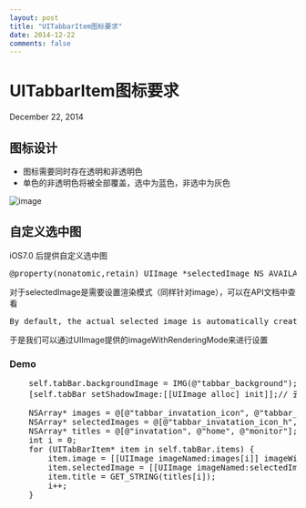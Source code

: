 ```yaml
---
layout: post
title: "UITabbarItem图标要求"
date: 2014-12-22
comments: false
---
```

# UITabbarItem图标要求
December 22, 2014

## 图标设计

* 图标需要同时存在透明和非透明色
* 单色的非透明色将被全部覆盖，选中为蓝色，非选中为灰色

![image](http://www.2cto.com/uploadfile/2012/0915/20120915045908604.png)

## 自定义选中图

iOS7.0 后提供自定义选中图

<pre>
@property(nonatomic,retain) UIImage *selectedImage NS_AVAILABLE_IOS(7_0);
</pre>
对于selectedImage是需要设置渲染模式（同样针对image），可以在API文档中查看
<pre>
By default, the actual selected image is automatically created from the alpha values in the source image. To prevent system coloring, provide images with UIImageRenderingModeAlwaysOriginal.
</pre>

于是我们可以通过UIImage提供的imageWithRenderingMode来进行设置

### Demo

<pre>
    self.tabBar.backgroundImage = IMG(@"tabbar_background");
    [self.tabBar setShadowImage:[[UIImage alloc] init]];// 去除边框

    NSArray* images = @[@"tabbar_invatation_icon", @"tabbar_home_icon", @"tabbar_monitor_icon"];
    NSArray* selectedImages = @[@"tabbar_invatation_icon_h", @"tabbar_home_icon_h", @"tabbar_monitor_icon_h"];
    NSArray* titles = @[@"invatation", @"home", @"monitor"];
    int i = 0;
    for (UITabBarItem* item in self.tabBar.items) {
        item.image = [[UIImage imageNamed:images[i]] imageWithRenderingMode:UIImageRenderingModeAlwaysOriginal];
        item.selectedImage = [[UIImage imageNamed:selectedImages[i]] imageWithRenderingMode:UIImageRenderingModeAlwaysOriginal];
        item.title = GET_STRING(titles[i]);
        i++;
    }
</pre>


